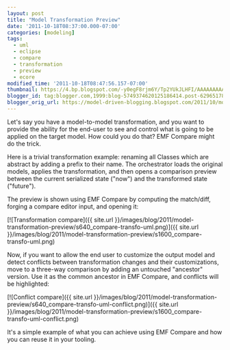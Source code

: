 ```yaml
---
layout: post
title: "Model Transformation Preview"
date: '2011-10-18T08:37:00.000-07:00'
categories: [modeling]
tags:
  - uml
  - eclipse
  - compare
  - transformation
  - preview
  - ecore
modified_time: '2011-10-18T08:47:56.157-07:00'
thumbnail: https://4.bp.blogspot.com/-y0egF8rjm6Y/Tp2YUkJLHFI/AAAAAAAAAn4/U-tzStIFPJY/s72-c/compare-transfo-uml.png
blogger_id: tag:blogger.com,1999:blog-5749374620125186414.post-6296517877997441289
blogger_orig_url: https://model-driven-blogging.blogspot.com/2011/10/model-transformation-preview.html
---
```


Let's say you have a model-to-model transformation, and you want to provide the ability for the end-user to see and control what is going to be applied on the target model. How could you do that? EMF Compare might do the trick.

Here is a trivial transformation example: renaming all Classes which are abstract by adding a prefix to their name. The orchestrator loads the original models, applies the transformation, and then opens a comparison preview between the current serialized state ("now") and the transformed state ("future").

The preview is shown using EMF Compare by computing the match/diff, forging a compare editor input, and opening it:

[![Transformation compare]({{ site.url }}/images/blog/2011/model-transformation-preview/s640_compare-transfo-uml.png)]({{ site.url }}/images/blog/2011/model-transformation-preview/s1600_compare-transfo-uml.png)

Now, if you want to allow the end user to customize the output model and detect conflicts between transformation changes and their customizations, move to a three-way comparison by adding an untouched "ancestor" version. Use it as the common ancestor in EMF Compare, and conflicts will be highlighted:

[![Conflict compare]({{ site.url }}/images/blog/2011/model-transformation-preview/s640_compare-transfo-uml-conflict.png)]({{ site.url }}/images/blog/2011/model-transformation-preview/s1600_compare-transfo-uml-conflict.png)

It's a simple example of what you can achieve using EMF Compare and how you can reuse it in your tooling.
